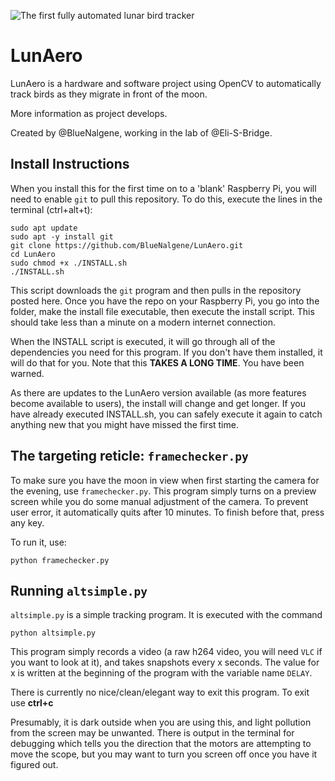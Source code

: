 ![The first fully automated lunar bird tracker](https://i.imgur.com/jRGf8h6.jpg "The first fully automated lunar bird tracker")

# LunAero
LunAero is a hardware and software project using OpenCV to automatically track birds as they migrate in front of the moon.

More information as project develops.

Created by @BlueNalgene, working in the lab of @Eli-S-Bridge.

## Install Instructions
When you install this for the first time on to a 'blank' Raspberry Pi, you will need to enable `git` to pull this repository.  To do this, execute the lines in the terminal (ctrl+alt+t):
```
sudo apt update
sudo apt -y install git
git clone https://github.com/BlueNalgene/LunAero.git
cd LunAero
sudo chmod +x ./INSTALL.sh
./INSTALL.sh
```

This script downloads the `git` program and then pulls in the repository posted here.  Once you have the repo on your Raspberry Pi, you go into the folder, make the install file executable, then execute the install script.  This should take less than a minute on a modern internet connection.

When the INSTALL script is executed, it will go through all of the dependencies you need for this program.  If you don't have them installed, it will do that for you.  Note that this **TAKES A LONG TIME**.  You have been warned.

As there are updates to the LunAero version available (as more features become available to users), the install will change and get longer.  If you have already executed INSTALL.sh, you can safely execute it again to catch anything new that you might have missed the first time.

## The targeting reticle: `framechecker.py`

To make sure you have the moon in view when first starting the camera for the evening, use `framechecker.py`.  This program simply turns on a preview screen while you do some manual adjustment of the camera.  To prevent user error, it automatically quits after 10 minutes.  To finish before that, press any key.

To run it, use:
```
python framechecker.py
```

## Running `altsimple.py`

`altsimple.py` is a simple tracking program.  It is executed with the command
```
python altsimple.py
```

This program simply records a video (a raw h264 video, you will need `VLC` if you want to look at it), and takes snapshots every x seconds.  The value for x is written at the beginning of the program with the variable name `DELAY`.

There is currently no nice/clean/elegant way to exit this program.  To exit use **ctrl+c**

Presumably, it is dark outside when you are using this, and light pollution from the screen may be unwanted.  There is output in the terminal for debugging which tells you the direction that the motors are attempting to move the scope, but you may want to turn you screen off once you have it figured out.
